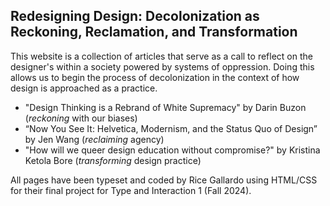 Redesigning Design: Decolonization as Reckoning, Reclamation, and Transformation
-
This website is a collection of articles that serve as a call to reflect on the designer's within a society powered by systems of oppression. Doing this allows us to begin the process of decolonization in the context of how design is approached as a practice. 
+ "Design Thinking is a Rebrand of White Supremacy" by Darin Buzon (*reckoning* with our biases)
+ “Now You See It: Helvetica, Modernism, and the Status Quo of Design” by Jen Wang (*reclaiming* agency)
+ "How will we queer design education without compromise?" by Kristina Ketola Bore (*transforming* design practice)

All pages have been typeset and coded by Rice Gallardo using HTML/CSS for their final project for Type and Interaction 1 (Fall 2024). 
